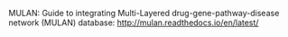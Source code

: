 MULAN: Guide to integrating Multi-Layered drug-gene-pathway-disease network (MULAN) database: http://mulan.readthedocs.io/en/latest/
